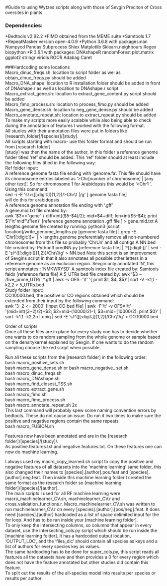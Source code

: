 #Guide to using Wytzes scripts along with those of Sevgin
Preciton of Cross oversites  in plants

### Dependencies:
*Bedtools v2.92.2
*FIMO obtained from the MEME suite
*Samtools 1.7
*RepeatMasker version open-4.0.9
*Python 3.6.8 with packages:nan
	Numpycd 
	Pandas
	Subprocess
	Shlex
	Matplotlib
	Sklearn.neighbours
	Regex
	biopython
*R 3.6.1	with packages:
	DNAshapeR
	randomForest
	plot.matrix
	ggplot2
	stringr
	viridis
	ROCR
	Adabag
	Caret

###Hardcoding some locations  
Macro_dinuc_freqs.sh: location to script folder as wel as obtain_dinuc_freqs.py should be added  
Macro_DNA_shape: location to R installation folder should be added in front of DNAshape.r as well as location to DNAshape.r script  
Macro_extract_gene.sh: location to extract_gene_content.py script should be added  
Macro_fimo_process.sh: location to process_fimo.py should be added  
Macro_gene_dense.sh: location to neg_gene_dense.py should be added   
Macro_annotate_repeat.sh: location to extract_repeat.py should be added  
To make my scripts more easily scalable while also being able to check during the annotation of features I worked with the following format.  
All studies with their annotation files were put in folders like [research_folder]/[species]/[study].  
All scripts starting with macro- use this folder format and should be run from [research folder]  
[study] was then the name of the author, in this folder a reference genome folder titled ‘ref’ should be added. This ‘ref’ folder should at least include the following files titled in the following way:  
Ref folder input:  
A reference genome fasta file ending with ‘genome.fa’. This file should have its chromosome entries labeled as ‘>Chr[number of chromosome] | [any other text]’. So for chromosome 1 for Arabidopsis this would be ‘>Chr1 ’.  
Using this command:  
sed -i -E 's/>([[:digit:]]{1,2})/>Chr\1   |/g' [ genome fasta file]  
will do this for arabidopsis  
A reference genome annotation file ending with ‘.gff’  
A gene.mid.txt file created by:  
awk '$3=="gene" { diff=int(($5-$4)/2); mid=$4+diff; len=int($5-$4); print $1"\t"mid"\t"len}' [reference genome annotation .gff file ] > gene.mid.txt  
A lengths.genome file created by running:   
python3 [script location]/write_genome_lengths.py [genome fasta file] | grep -E ‘Chr[[:digit:]]+’ |  > lengths.genome  
preferentially remove all non-numbered chromosomes from this file so probably ‘ChrUn’ and all contigs  
A NN.bed file created by:  
Python3 predNN.py [reference fasta file] | '^[[:digit:]]'  | sed -E 's/^([[:digit:]]{1,2})/Chr\1/g' > NN.bed  
Note this script is an improvement of Sevgins script in that it also annotates all possible other letters in a reference genome as an exclusion region. Sevgin only annotated ‘N’, this script annotates : ‘NMKWRYSD’  
A samtools index file created by:  
Samtools faidx [reference fasta file]  
A 5_UTRs bed file created by:  
awk '$3 ~ /five_prime_UTR/' *.gff | awk -v OFS='\t' '{ print $1, $4, $5}'| sort -V -k1,1 -k2,2   > 5_UTRs.bed  
Study folder input:  
CO.10000.bed, the positive or CO regions obtained which should be extended from their input by the following command:  
awk '$3-$2 <= 2000' [input CO bed file] | awk -F'\t' -v OFS='\t' '{mid=int(($3-$2)/2)+$2; $2=mid-(10000/2)-1; $3=mid+(10000/2); print $0}' | sort -k1,1 -k2,2n | uniq | sed -E ‘s/^([[:digit:]]{1,2})/Chr\1/g’ > CO.10000.bed  

Order of scripts  
Once all these files are in place for every study one has to decide whether one wants to do random sampling from the whole genome or sample based on the densitykernel explained by Sevgin. If one wants to do the random sampling choose the red script when possible.  

Run all these scripts from the [research folder] in the following order:  
bash macro_positive_sets.sh  
bash macro_gene_dense.sh or bash macro_negative_ set.sh  
bash macro_dinuc_freqs.sh  		 
bash macro_DNAshape.sh  
bash macro_find_closest_TSS.sh  
bash macro_extract_gene.sh  
bash macro_fimo.sh  
bash macro_fimo_process.sh  
bash macro_annotate_repeat.sh 2x  
This last command will probably spew some naming convention errors by bedtools. These do not cause an issue. Do run it two times to make sure the positive and negative regions contain the same repeats  
bash macro_FUSION.sh  

Features now have been annotated and are in the [research folder]/[species]/[study]/.  
As positive.features.txt and negative.features.txt. On these features one can now do machine learning.  

I always used my macro_copy_learned.sh script to copy the positive and negative features of all datasets into the ‘machine learning’ same folder, this also changed their names to [species].[author].pos.feat and [species].[author].neg.feat. Then inside this machine learning folder I created the same format as the research folder so [machine learning folder]/[species]/[author].  
The main scripts I used for all RF machine learning were macro_machinelearner_CV.sh, machinelearner_CV.r and cross_validation_functions.r. Macro_machinelearner_CV.sh was written to run machinelearner_CV.r on every [species].[author].[pos/neg].feat. It does need [species].[author] hardcoded as a list of space delimited input for the for loop.  And has to be ran inside your [machine learning folder].   
To only keep the intersecting columns, so columns that appear in every dataset, use the intersecting_cols.py script which should be run inside the [machine learning folder]. It has  a hardcoded output location, ‘OUTPUT_LOC’, and the ‘files_dic’ should contain all species as keys and a list of authors for every species key as values.   
The same hardcoding has to be done for super_cols.py, this script reads all features all the datasets have and then provides a 0 for every region which does not have the feature annotated but other studies did contain this feature.  
To split out the results of the all-species model into results per species or results per author   


